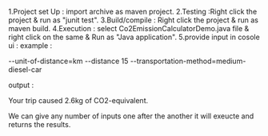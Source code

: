 1.Project set Up : import archive as maven project.
2.Testing :Right click the project &  run as "junit test".
3.Build/compile : Right click the project & run as maven build.
4.Execution : select Co2EmissionCalculatorDemo.java file & right click on the same & Run as "Java application".
5.provide input in cosole ui :
example :

--unit-of-distance=km --distance 15 --transportation-method=medium-diesel-car

output : 

Your trip caused 2.6kg of CO2-equivalent.


We can give any number of inputs one after the another it will exeucte and returns the results.


